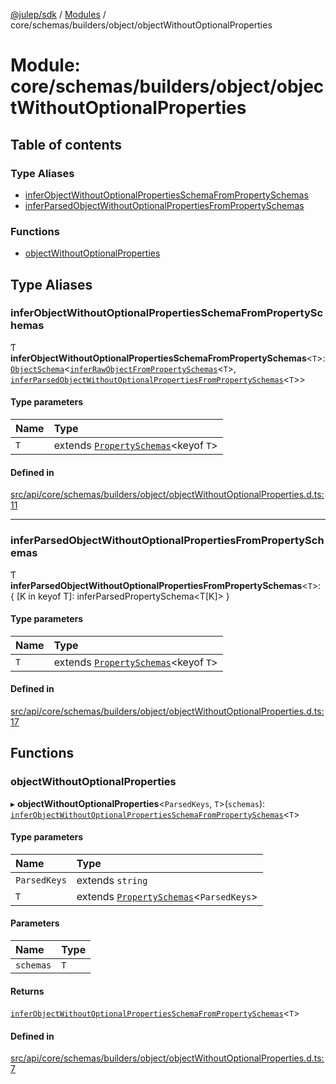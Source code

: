 [@julep/sdk](../README.md) / [Modules](../modules.md) / core/schemas/builders/object/objectWithoutOptionalProperties

# Module: core/schemas/builders/object/objectWithoutOptionalProperties

## Table of contents

### Type Aliases

- [inferObjectWithoutOptionalPropertiesSchemaFromPropertySchemas](core_schemas_builders_object_objectWithoutOptionalProperties.md#inferobjectwithoutoptionalpropertiesschemafrompropertyschemas)
- [inferParsedObjectWithoutOptionalPropertiesFromPropertySchemas](core_schemas_builders_object_objectWithoutOptionalProperties.md#inferparsedobjectwithoutoptionalpropertiesfrompropertyschemas)

### Functions

- [objectWithoutOptionalProperties](core_schemas_builders_object_objectWithoutOptionalProperties.md#objectwithoutoptionalproperties)

## Type Aliases

### inferObjectWithoutOptionalPropertiesSchemaFromPropertySchemas

Ƭ **inferObjectWithoutOptionalPropertiesSchemaFromPropertySchemas**\<`T`\>: [`ObjectSchema`](core_schemas_builders_object_types.md#objectschema)\<[`inferRawObjectFromPropertySchemas`](core_schemas_builders_object_types.md#inferrawobjectfrompropertyschemas)\<`T`\>, [`inferParsedObjectWithoutOptionalPropertiesFromPropertySchemas`](core_schemas_builders_object_objectWithoutOptionalProperties.md#inferparsedobjectwithoutoptionalpropertiesfrompropertyschemas)\<`T`\>\>

#### Type parameters

| Name | Type |
| :------ | :------ |
| `T` | extends [`PropertySchemas`](core_schemas_builders_object_types.md#propertyschemas)\<keyof `T`\> |

#### Defined in

[src/api/core/schemas/builders/object/objectWithoutOptionalProperties.d.ts:11](https://github.com/julep-ai/samantha-monorepo/blob/9aefd53/sdks/js/src/api/core/schemas/builders/object/objectWithoutOptionalProperties.d.ts#L11)

___

### inferParsedObjectWithoutOptionalPropertiesFromPropertySchemas

Ƭ **inferParsedObjectWithoutOptionalPropertiesFromPropertySchemas**\<`T`\>: \{ [K in keyof T]: inferParsedPropertySchema\<T[K]\> }

#### Type parameters

| Name | Type |
| :------ | :------ |
| `T` | extends [`PropertySchemas`](core_schemas_builders_object_types.md#propertyschemas)\<keyof `T`\> |

#### Defined in

[src/api/core/schemas/builders/object/objectWithoutOptionalProperties.d.ts:17](https://github.com/julep-ai/samantha-monorepo/blob/9aefd53/sdks/js/src/api/core/schemas/builders/object/objectWithoutOptionalProperties.d.ts#L17)

## Functions

### objectWithoutOptionalProperties

▸ **objectWithoutOptionalProperties**\<`ParsedKeys`, `T`\>(`schemas`): [`inferObjectWithoutOptionalPropertiesSchemaFromPropertySchemas`](core_schemas_builders_object_objectWithoutOptionalProperties.md#inferobjectwithoutoptionalpropertiesschemafrompropertyschemas)\<`T`\>

#### Type parameters

| Name | Type |
| :------ | :------ |
| `ParsedKeys` | extends `string` |
| `T` | extends [`PropertySchemas`](core_schemas_builders_object_types.md#propertyschemas)\<`ParsedKeys`\> |

#### Parameters

| Name | Type |
| :------ | :------ |
| `schemas` | `T` |

#### Returns

[`inferObjectWithoutOptionalPropertiesSchemaFromPropertySchemas`](core_schemas_builders_object_objectWithoutOptionalProperties.md#inferobjectwithoutoptionalpropertiesschemafrompropertyschemas)\<`T`\>

#### Defined in

[src/api/core/schemas/builders/object/objectWithoutOptionalProperties.d.ts:7](https://github.com/julep-ai/samantha-monorepo/blob/9aefd53/sdks/js/src/api/core/schemas/builders/object/objectWithoutOptionalProperties.d.ts#L7)
